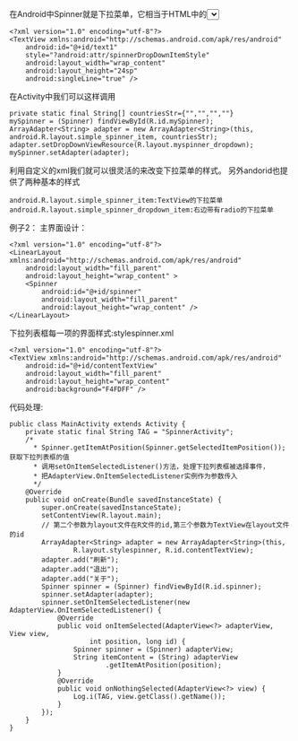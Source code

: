 在Android中Spinner就是下拉菜单，它相当于HTML中的<select>标签。
Android中提供的Spinner Widget下拉菜单已经非常好用了，样式也适用，不过我们还是可以通过定义xml的方式来改变下拉菜单的样式。
l Spinner.getItemAtPosition(Spinner.getSelectedItemPosition());获取下拉列表框的值
l 调用setOnItemSelectedListener()方法，处理下拉列表框被选择事件，把AdapterView.OnItemSelectedListener实例作为参数传入
在layout目录下新建一个xml文件，名字随便(我这里叫myspinner.xml)。在这个文件里面可以定义下拉菜单的样式
我们这里采用TextView来实现
```  
<?xml version="1.0" encoding="utf-8"?>
<TextView xmlns:android="http://schemas.android.com/apk/res/android"
    android:id="@+id/text1"
    style="?android:attr/spinnerDropDownItemStyle"
    android:layout_width="wrap_content"
    android:layout_height="24sp"
    android:singleLine="true" />
```
在Activity中我们可以这样调用
```  
private static final String[] countriesStr={"","","",""}
mySpinner = (Spinner) findViewById(R.id.mySpinner);
ArrayAdapter<String> adapter = new ArrayAdapter<String>(this, android.R.layout.simple_spinner_item, countriesStr);
adapter.setDropDownViewResource(R.layout.myspinner_dropdown);
mySpinner.setAdapter(adapter);
```
利用自定义的xml我们就可以很灵活的来改变下拉菜单的样式。
另外andorid也提供了两种基本的样式
```  
android.R.layout.simple_spinner_item:TextView的下拉菜单
android.R.layout.simple_spinner_dropdown_item:右边带有radio的下拉菜单
```
例子2：
主界面设计：
```  
<?xml version="1.0" encoding="utf-8"?>
<LinearLayout xmlns:android="http://schemas.android.com/apk/res/android"
    android:layout_width="fill_parent"
    android:layout_height="wrap_content" >
    <Spinner
        android:id="@+id/spinner"
        android:layout_width="fill_parent"
        android:layout_height="wrap_content" />
</LinearLayout>
```
下拉列表框每一项的界面样式:stylespinner.xml
```  
<?xml version="1.0" encoding="utf-8"?>
<TextView xmlns:android="http://schemas.android.com/apk/res/android"
    android:id="@+id/contentTextView"
    android:layout_width="fill_parent"
    android:layout_height="wrap_content"
    android:background="F4FDFF" />
```
代码处理:
```  
public class MainActivity extends Activity {
	private static final String TAG = "SpinnerActivity";
	/*
	  * Spinner.getItemAtPosition(Spinner.getSelectedItemPosition());获取下拉列表框的值
	  * 调用setOnItemSelectedListener()方法，处理下拉列表框被选择事件，
	  * 把AdapterView.OnItemSelectedListener实例作为参数传入
	  */
	@Override
	public void onCreate(Bundle savedInstanceState) {
		super.onCreate(savedInstanceState);
		setContentView(R.layout.main);
		// 第二个参数为layout文件在R文件的id,第三个参数为TextView在layout文件的id
		ArrayAdapter<String> adapter = new ArrayAdapter<String>(this,
				R.layout.stylespinner, R.id.contentTextView);
		adapter.add("刷新");
		adapter.add("退出");
		adapter.add("关于");
		Spinner spinner = (Spinner) findViewById(R.id.spinner);
		spinner.setAdapter(adapter);
		spinner.setOnItemSelectedListener(new AdapterView.OnItemSelectedListener() {
			@Override
			public void onItemSelected(AdapterView<?> adapterView, View view,
					int position, long id) {
				Spinner spinner = (Spinner) adapterView;
				String itemContent = (String) adapterView
						.getItemAtPosition(position);
			}
			@Override
			public void onNothingSelected(AdapterView<?> view) {
				Log.i(TAG, view.getClass().getName());
			}
		});
	}
}
```